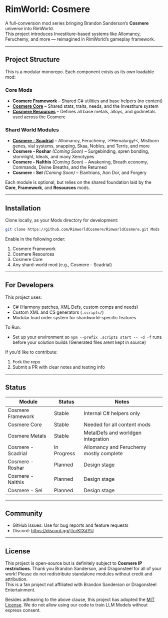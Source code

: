 # RimWorld: Cosmere

A full-conversion mod series bringing Brandon Sanderson’s **Cosmere** universe into RimWorld.  
This project introduces Investiture-based systems like Allomancy, Feruchemy, and more — reimagined in RimWorld’s
gameplay framework.

---

## Project Structure

This is a modular monorepo. Each component exists as its own loadable mod:

### Core Mods

- **[Cosmere Framework](./CosmereFramework)** – Shared C# utilities and base helpers (no content)
- **[Cosmere Core](./CosmereCore)** – Shared stats, traits, needs, and the Investiture system
- **[Cosmere Resources](./CosmereResources)** – Defines all base metals, alloys, and godmetals used across the Cosmere

### Shard World Modules

- **[Cosmere - Scadrial](CosmereScadrial)** – Allomancy, Feruchemy, >!Hemalurgy!<, Mistborn genes, vial systems,
  snapping, Skaa, Nobles, and Terris, and more
- **Cosmere - Roshar** *(Coming Soon)* – Surgebinding, spren bonding, stormlight, Ideals, and many Xenotypes
- **Cosmere - Nalthis** *(Coming Soon)* – Awakening, Breath economy, Commands, Divine Breaths, and the Returned
- **Cosmere - Sel** *(Coming Soon)* – Elantrians, Aon Dor, and Forgery

Each module is optional, but relies on the shared foundation laid by the **Core**, **Framework**, and **Resources**
mods.

---

## Installation

Clone locally, as your Mods directory for development:

```bash
git clone https://github.com/RimworldCosmere/RimworldCosmere.git Mods
```

Enable in the following order:

1. Cosmere Framework
2. Cosmere Resources
3. Cosmere Core
4. Any shard-world mod (e.g., Cosmere - Scadrial)

---

## For Developers

This project uses:

- C# (Harmony patches, XML Defs, custom comps and needs)
- Custom XML and CS generators (`.scripts/`)
- Modular load order system for shardworld-specific features

To Run:

- Set up your environment so `npm --prefix .scripts start -- -d -f` runs before your solution builds (Generated files
  arent kept in source)

If you’d like to contribute:

1. Fork the repo
2. Submit a PR with clear notes and testing info

---

## Status

| Module             | Status      | Notes                                   |
|--------------------|-------------|-----------------------------------------|
| Cosmere Framework  | Stable      | Internal C# helpers only                |
| Cosmere Core       | Stable      | Needed for all content mods             |
| Cosmere Metals     | Stable      | MetalDefs and worldgen integration      |
| Cosmere - Scadrial | In Progress | Allomancy and Feruchemy mostly complete |
| Cosmere - Roshar   | Planned     | Design stage                            |
| Cosmere - Nalthis  | Planned     | Design stage                            |
| Cosmere - Sel      | Planned     | Design stage                            |

---

## Community

- GitHub Issues: Use for bug reports and feature requests
- Discord: https://discord.gg/jTcrKfXdYU

---

## License

This project is open-source but is definitely subject to **Cosmere IP restrictions**. Thank you Brandon Sanderson, and
Dragonsteel for all of your work!
Please do not redistribute standalone modules without credit and attribution.  
This is a fan project not affiliated with Brandon Sanderson or Dragonsteel Entertainment.

Besides adhearing to the above clause, this project has adopted the [MIT License](./License.md).
We do not allow using our code to train LLM Models without express consent.